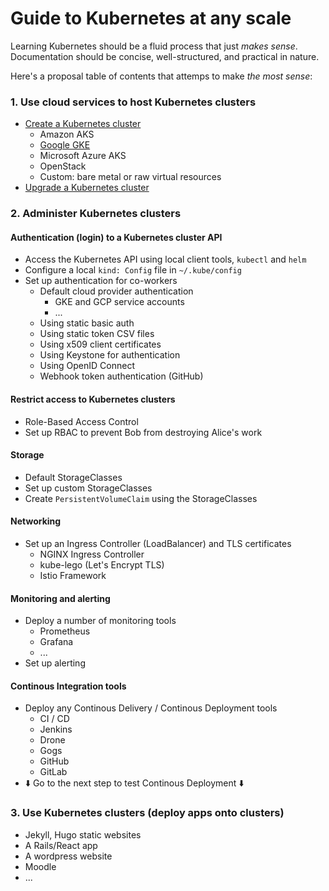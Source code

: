 # Guide to Kubernetes at any scale

Learning Kubernetes should be a fluid process that just *makes sense*. Documentation should be concise, well-structured, and practical in nature.

Here's a proposal table of contents that attemps to make *the most sense*:

### 1. Use cloud services to host Kubernetes clusters

  * [Create a Kubernetes cluster](/docs/)
    * Amazon AKS
    * [Google GKE](/docs/)
    * Microsoft Azure AKS
    * OpenStack
    * Custom: bare metal or raw virtual resources
  * [Upgrade a Kubernetes cluster](/docs/)

### 2. Administer Kubernetes clusters

#### Authentication (login) to a Kubernetes cluster API

  * Access the Kubernetes API using local client tools, `kubectl` and `helm`
  * Configure a local `kind: Config` file in `~/.kube/config`
  * Set up authentication for co-workers
    * Default cloud provider authentication
      * GKE and GCP service accounts
      * ...
    * Using static basic auth
    * Using static token CSV files
    * Using x509 client certificates
    * Using Keystone for authentication
    * Using OpenID Connect
    * Webhook token authentication (GitHub)

#### Restrict access to Kubernetes clusters

  * Role-Based Access Control
  * Set up RBAC to prevent Bob from destroying Alice's work

#### Storage

  * Default StorageClasses
  * Set up custom StorageClasses
  * Create `PersistentVolumeClaim` using the StorageClasses

#### Networking

  * Set up an Ingress Controller (LoadBalancer) and TLS certificates
    * NGINX Ingress Controller
    * kube-lego (Let's Encrypt TLS)
    * Istio Framework

#### Monitoring and alerting

  * Deploy a number of monitoring tools
    * Prometheus
    * Grafana
    * ...
  * Set up alerting

#### Continous Integration tools

  * Deploy any Continous Delivery / Continous Deployment tools
    * CI / CD
    * Jenkins
    * Drone
    * Gogs
    * GitHub
    * GitLab
  * ⬇️ Go to the next step to test Continous Deployment ⬇️

### 3. Use Kubernetes clusters (deploy apps onto clusters)

  * Jekyll, Hugo static websites
  * A Rails/React app
  * A wordpress website
  * Moodle
  * ...
